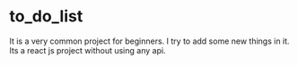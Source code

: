 # to_do_list
It is a very common project for beginners. I try to add some new things in it. Its a react js project without using any api.
